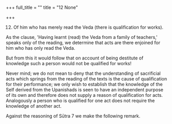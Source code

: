 +++
full_title = ""
title = "12 None"

+++


12. Of him who has merely read the Veda (there is qualification for works).

As the clause, 'Having learnt (read) the Veda from a family of teachers,' speaks only of the reading, we determine that acts are there enjoined for him who has only read the Veda.

But from this it would follow that on account of being destitute of knowledge such a person would not be qualified for works!

Never mind; we do not mean to deny that the understanding of sacrificial acts which springs from the reading of the texts is the cause of qualification for their performance; we only wish to establish that the knowledge of the Self derived from the Upanishads is seen to have an independent purpose of its own and therefore does not supply a reason of qualification for acts. Analogously a person who is qualified for one act does not require the knowledge of another act.

Against the reasoning of Sūtra 7 we make the following remark.

